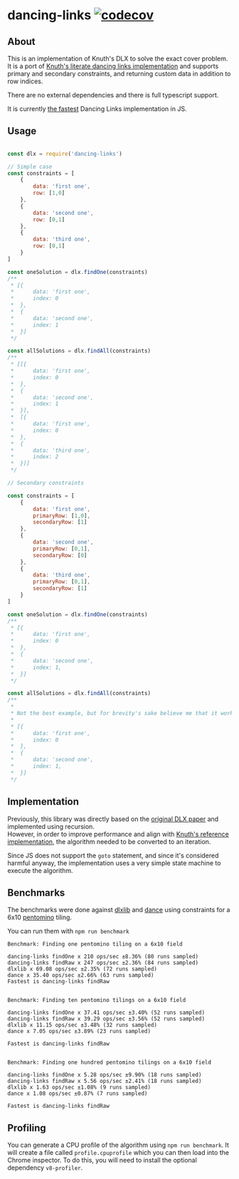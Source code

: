 # dancing-links [![codecov](https://codecov.io/gh/TimBeyer/node-dlx/branch/master/graph/badge.svg)](https://codecov.io/gh/TimBeyer/node-dlx)

## About

This is an implementation of Knuth's DLX to solve the exact cover problem.
It is a port of [Knuth's literate dancing links implementation](https://cs.stanford.edu/~knuth/programs/dance.w) and supports primary and secondary constraints, and returning custom data in addition to row indices.

There are no external dependencies and there is full typescript support.

It is currently [the fastest](#benchmarks) Dancing Links implementation in JS.

## Usage

```javascript

const dlx = require('dancing-links')

// Simple case
const constraints = [
    {
        data: 'first one',
        row: [1,0]
    },
    {
        data: 'second one',
        row: [0,1]
    },
    {
        data: 'third one',
        row: [0,1]
    }
]

const oneSolution = dlx.findOne(constraints)
/**
 * [{
 *      data: 'first one',
 *      index: 0
 *  },
 *  {
 *      data: 'second one',
 *      index: 1
 *  }]
 */

const allSolutions = dlx.findAll(constraints)
/**
 * [[{
 *      data: 'first one',
 *      index: 0
 *  },
 *  {
 *      data: 'second one',
 *      index: 1
 *  }],
 *  [{
 *      data: 'first one',
 *      index: 0
 *  },
 *  {
 *      data: 'third one',
 *      index: 2
 *  }]]
 */

// Secondary constraints

const constraints = [
    {
        data: 'first one',
        primaryRow: [1,0],
        secondaryRow: [1]
    },
    {
        data: 'second one',
        primaryRow: [0,1],
        secondaryRow: [0]
    },
    {
        data: 'third one',
        primaryRow: [0,1],
        secondaryRow: [1]
    }
]

const oneSolution = dlx.findOne(constraints)
/**
 * [{
 *      data: 'first one',
 *      index: 0
 *  },
 *  {
 *      data: 'second one',
 *      index: 1,
 *  }]
 */

const allSolutions = dlx.findAll(constraints)
/**
 * 
 * Not the best example, but for brevity's sake believe me that it works as intended.
 *
 * [{
 *      data: 'first one',
 *      index: 0
 *  },
 *  {
 *      data: 'second one',
 *      index: 1,
 *  }]
 */
```

## Implementation

Previously, this library was directly based on the [original DLX paper](https://arxiv.org/pdf/cs/0011047.pdf) and implemented using recursion.  
However, in order to improve performance and align with [Knuth's reference implementation](https://cs.stanford.edu/~knuth/programs/dance.w), the algorithm needed to be converted to an iteration.

Since JS does not support the `goto` statement, and since it's considered harmful anyway, the implementation uses a very simple state machine to execute the algorithm.


## Benchmarks

The benchmarks were done against [dlxlib](https://github.com/taylorjg/dlxlibjs) and [dance](https://github.com/wbyoung/dance) using constraints for a 6x10 [pentomino](https://en.wikipedia.org/wiki/Pentomino) tiling.

You can run them with `npm run benchmark`

```
Benchmark: Finding one pentomino tiling on a 6x10 field

dancing-links findOne x 210 ops/sec ±8.36% (80 runs sampled)
dancing-links findRaw x 247 ops/sec ±2.36% (84 runs sampled)
dlxlib x 69.08 ops/sec ±2.35% (72 runs sampled)
dance x 35.40 ops/sec ±2.66% (63 runs sampled)
Fastest is dancing-links findRaw


Benchmark: Finding ten pentomino tilings on a 6x10 field

dancing-links findOne x 37.41 ops/sec ±3.40% (52 runs sampled)
dancing-links findRaw x 39.29 ops/sec ±3.56% (52 runs sampled)
dlxlib x 11.15 ops/sec ±3.48% (32 runs sampled)
dance x 7.05 ops/sec ±3.89% (23 runs sampled)

Fastest is dancing-links findRaw


Benchmark: Finding one hundred pentomino tilings on a 6x10 field

dancing-links findOne x 5.28 ops/sec ±9.90% (18 runs sampled)
dancing-links findRaw x 5.56 ops/sec ±2.41% (18 runs sampled)
dlxlib x 1.63 ops/sec ±1.08% (9 runs sampled)
dance x 1.08 ops/sec ±0.87% (7 runs sampled)

Fastest is dancing-links findRaw
```

## Profiling

You can generate a CPU profile of the algorithm using `npm run benchmark`.
It will create a file called `profile.cpuprofile` which you can then load into the Chrome inspector.
To do this, you will need to install the optional dependency `v8-profiler`.
